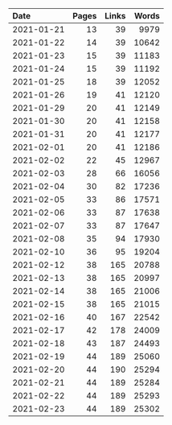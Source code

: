 | Date | Pages | Links | Words |
| :-- | --: | --: | --: |
| 2021-01-21 | 13 | 39 | 9979 |
| 2021-01-22 | 14 | 39 | 10642 |
| 2021-01-23 | 15 | 39 | 11183 |
| 2021-01-24 | 15 | 39 | 11192 |
| 2021-01-25 | 18 | 39 | 12052 |
| 2021-01-26 | 19 | 41 | 12120 |
| 2021-01-29 | 20 | 41 | 12149 |
| 2021-01-30 | 20 | 41 | 12158 |
| 2021-01-31 | 20 | 41 | 12177 |
| 2021-02-01 | 20 | 41 | 12186 |
| 2021-02-02 | 22 | 45 | 12967 |
| 2021-02-03 | 28 | 66 | 16056 |
| 2021-02-04 | 30 | 82 | 17236 |
| 2021-02-05 | 33 | 86 | 17571 |
| 2021-02-06 | 33 | 87 | 17638 |
| 2021-02-07 | 33 | 87 | 17647 |
| 2021-02-08 | 35 | 94 | 17930 |
| 2021-02-10 | 36 | 95 | 19204 |
| 2021-02-12 | 38 | 165 | 20788 |
| 2021-02-13 | 38 | 165 | 20997 |
| 2021-02-14 | 38 | 165 | 21006 |
| 2021-02-15 | 38 | 165 | 21015 |
| 2021-02-16 | 40 | 167 | 22542 |
| 2021-02-17 | 42 | 178 | 24009 |
| 2021-02-18 | 43 | 187 | 24493 |
| 2021-02-19 | 44 | 189 | 25060 |
| 2021-02-20 | 44 | 190 | 25294 |
| 2021-02-21 | 44 | 189 | 25284 |
| 2021-02-22 | 44 | 189 | 25293 |
| 2021-02-23 | 44 | 189 | 25302 |
